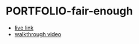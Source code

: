 # PORTFOLIO-fair-enough
* [live link](https://splitapp-crhjkalycq.now.sh/) 
* [walkthrough video](https://youtu.be/ipP2y2M4yxs)

